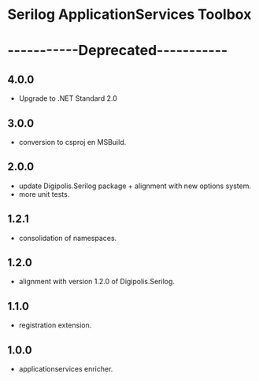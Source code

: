 # Serilog ApplicationServices Toolbox

# -----------Deprecated-----------

## 4.0.0

- Upgrade to .NET Standard 2.0

## 3.0.0

- conversion to csproj en MSBuild.

## 2.0.0

- update Digipolis.Serilog package + alignment with new options system.
- more unit tests.

## 1.2.1

- consolidation of namespaces.

## 1.2.0

- alignment with version 1.2.0 of Digipolis.Serilog.

## 1.1.0

- registration extension.

## 1.0.0

- applicationservices enricher.